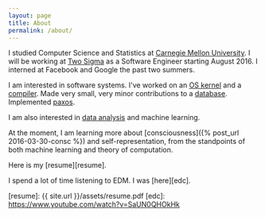 ```yaml
---
layout: page
title: About
permalink: /about/
---
```


I studied Computer Science and Statistics at
[Carnegie Mellon University][cmu]. I will be working at
[Two Sigma][twosigma] as a Software Engineer starting August 2016.
I interned at Facebook and Google the past two summers.

I am interested in software systems. I've worked on an
[OS kernel][15410] and a [compiler][15411].
Made very small, very minor contributions to a [database][peloton].
Implemented [paxos][15440].

I am also interested in [data analysis][36402] and machine learning.

At the moment, I am learning more about [consciousness]({% post_url 2016-03-30-consc %})
and self-representation, from the standpoints of both machine learning and theory of computation.

Here is my [resume][resume].

I spend a lot of time listening to EDM. I was [here][edc].


[cmu]: http://www.cmu.edu/
[twosigma]: http://www.twosigma.com/
[15410]: https://www.cs.cmu.edu/~410/
[15411]: https://www.cs.cmu.edu/~rjsimmon/15411-f15/
[15440]: https://www.cs.cmu.edu/~dga/15-440/S14/
[36402]: http://www.stat.cmu.edu/~cshalizi/uADA/16/
[peloton]: https://github.com/cmu-db/peloton/
[resume]: {{ site.url }}/assets/resume.pdf
[edc]: https://www.youtube.com/watch?v=SaUN0QHOkHk
